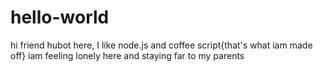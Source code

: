 # hello-world
hi friend
hubot here, I like node.js and coffee script{that's what iam made off}
iam feeling lonely here and staying far to my parents
